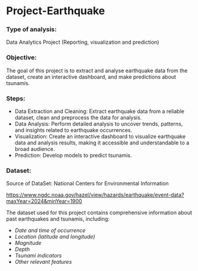 # Project-Earthquake
                  
### Type of analysis:
Data Analytics Project (Reporting, visualization and prediction)

### Objective:
The goal of this project is to extract and analyse earthquake data from the dataset, create an interactive dashboard, and make predictions about tsunamis. 

### Steps:

- Data Extraction and Cleaning: Extract earthquake data from a reliable dataset, clean and preprocess the data for analysis.
- Data Analysis: Perform detailed analysis to uncover trends, patterns, and insights related to earthquake occurrences.
- Visualization: Create an interactive dashboard to visualize earthquake data and analysis results, making it accessible and understandable to a broad audience.
- Prediction: Develop models to predict tsunamis.


### Dataset:

Source of DataSet: National Centers for Environmental Information
                   
https://www.ngdc.noaa.gov/hazel/view/hazards/earthquake/event-data?maxYear=2024&minYear=1900 

The dataset used for this project contains comprehensive information about past earthquakes and tsunamis, including:

  - *Date and time of occurrence*
  - *Location (latitude and longitude)*
  - *Magnitude*
  - *Depth*
  - *Tsunami indicators*
  - *Other relevant features*

